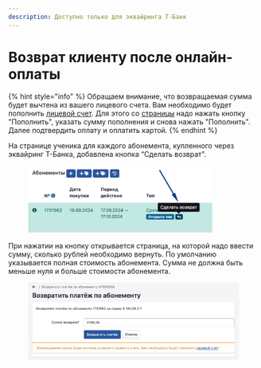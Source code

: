 ```yaml
---
description: Доступно только для эквайринга Т-Банк
---
```


# Возврат клиенту после онлайн-оплаты

{% hint style="info" %}
Обращаем внимание, что возвращаемая сумма будет вычтена из вашего лицевого счета. Вам необходимо будет пополнить [лицевой счет](https://education-erp.com/ru/Purse). Для этого со [страницы](https://education-erp.com/ru/Purse) надо нажать кнопку "Пополнить", указать сумму пополнения и снова нажать "Пополнить". Далее подтвердить оплату и оплатить картой.&#x20;
{% endhint %}

На странице ученика для каждого абонемента, купленного через эквайринг Т-Банка, добавлена кнопка “Сделать возврат”.&#x20;

<figure><img src="../.gitbook/assets/image.png" alt="" width="370"><figcaption></figcaption></figure>

При нажатии на кнопку открывается страница, на которой надо ввести сумму, сколько рублей необходимо вернуть. По умолчанию указывается полная стоимость абонемента. Сумма не должна быть меньше нуля и больше стоимости абонемента.

<figure><img src="../.gitbook/assets/image (1).png" alt="" width="563"><figcaption></figcaption></figure>

